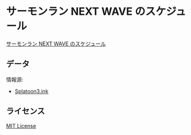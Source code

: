 # サーモンラン NEXT WAVE のスケジュール

[サーモンラン NEXT WAVE のスケジュール](https://kerupani129s.github.io/salmon-run-next-wave-schedule/)

## データ

情報源:

- [Splatoon3.ink](https://splatoon3.ink/)

## ライセンス

[MIT License](LICENSE)
